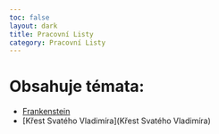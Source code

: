 ```yaml
---
toc: false
layout: dark
title: Pracovní Listy 
category: Pracovní Listy 
---
```


# Obsahuje témata: 

* [Frankenstein](Frankenstein) 
* [Křest Svatého Vladimíra](Křest Svatého Vladimíra) 
